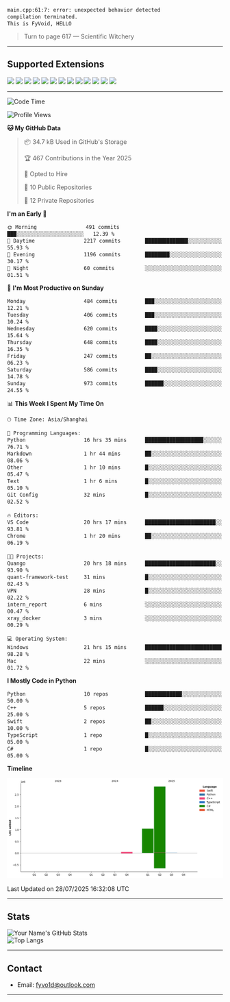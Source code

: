 ```
main.cpp:61:7: error: unexpected behavior detected
compilation terminated.
This is FyVoid, HELLO
```

> Turn to page 617 — Scientific Witchery

---

## Supported Extensions

<p align="left">
  <img src="https://cdn.jsdelivr.net/gh/devicons/devicon/icons/cplusplus/cplusplus-original.svg" height="40" />
  <img src="https://cdn.jsdelivr.net/gh/devicons/devicon/icons/csharp/csharp-original.svg" height="40" />
  <img src="https://cdn.jsdelivr.net/gh/devicons/devicon/icons/python/python-original.svg" height="40" />
  <img src="https://cdn.jsdelivr.net/gh/devicons/devicon/icons/swift/swift-original.svg" height="40" />
  <img src="https://cdn.jsdelivr.net/gh/devicons/devicon/icons/git/git-original.svg" height="40" />
  <img src="https://cdn.jsdelivr.net/gh/devicons/devicon/icons/docker/docker-original.svg" height="40" />
  <img src="https://cdn.jsdelivr.net/gh/devicons/devicon/icons/vscode/vscode-original.svg" height="40" />
  <img src="https://www.vulkan.org/user/themes/vulkan/images/logo/vulkan-logo.svg" height="40" />
  <img src="https://cdn.jsdelivr.net/gh/devicons/devicon/icons/opengl/opengl-original.svg" height="40" />
  <img src="https://cdn.jsdelivr.net/gh/devicons/devicon/icons/pytorch/pytorch-original.svg" height="40" />
  <img src="https://cdn.jsdelivr.net/gh/devicons/devicon/icons/unity/unity-original.svg" height="40" />
  <img src="https://cdn.jsdelivr.net/gh/devicons/devicon/icons/unrealengine/unrealengine-original.svg" height="40" />
  <img src="https://cdn.jsdelivr.net/gh/devicons/devicon/icons/cmake/cmake-original.svg" height="40" />
</p>


---

<!--START_SECTION:waka-->
![Code Time](http://img.shields.io/badge/Code%20Time-284%20hrs%201%20min-blue)

![Profile Views](http://img.shields.io/badge/Profile%20Views-2-blue)

**🐱 My GitHub Data** 

> 📦 34.7 kB Used in GitHub's Storage 
 > 
> 🏆 467 Contributions in the Year 2025
 > 
> 💼 Opted to Hire
 > 
> 📜 10 Public Repositories 
 > 
> 🔑 12 Private Repositories 
 > 
**I'm an Early 🐤** 

```text
🌞 Morning                491 commits         ███░░░░░░░░░░░░░░░░░░░░░░   12.39 % 
🌆 Daytime                2217 commits        ██████████████░░░░░░░░░░░   55.93 % 
🌃 Evening                1196 commits        ████████░░░░░░░░░░░░░░░░░   30.17 % 
🌙 Night                  60 commits          ░░░░░░░░░░░░░░░░░░░░░░░░░   01.51 % 
```
📅 **I'm Most Productive on Sunday** 

```text
Monday                   484 commits         ███░░░░░░░░░░░░░░░░░░░░░░   12.21 % 
Tuesday                  406 commits         ███░░░░░░░░░░░░░░░░░░░░░░   10.24 % 
Wednesday                620 commits         ████░░░░░░░░░░░░░░░░░░░░░   15.64 % 
Thursday                 648 commits         ████░░░░░░░░░░░░░░░░░░░░░   16.35 % 
Friday                   247 commits         ██░░░░░░░░░░░░░░░░░░░░░░░   06.23 % 
Saturday                 586 commits         ████░░░░░░░░░░░░░░░░░░░░░   14.78 % 
Sunday                   973 commits         ██████░░░░░░░░░░░░░░░░░░░   24.55 % 
```


📊 **This Week I Spent My Time On** 

```text
🕑︎ Time Zone: Asia/Shanghai

💬 Programming Languages: 
Python                   16 hrs 35 mins      ███████████████████░░░░░░   76.71 % 
Markdown                 1 hr 44 mins        ██░░░░░░░░░░░░░░░░░░░░░░░   08.06 % 
Other                    1 hr 10 mins        █░░░░░░░░░░░░░░░░░░░░░░░░   05.47 % 
Text                     1 hr 6 mins         █░░░░░░░░░░░░░░░░░░░░░░░░   05.10 % 
Git Config               32 mins             █░░░░░░░░░░░░░░░░░░░░░░░░   02.52 % 

🔥 Editors: 
VS Code                  20 hrs 17 mins      ███████████████████████░░   93.81 % 
Chrome                   1 hr 20 mins        ██░░░░░░░░░░░░░░░░░░░░░░░   06.19 % 

🐱‍💻 Projects: 
Quango                   20 hrs 18 mins      ███████████████████████░░   93.90 % 
quant-framework-test     31 mins             █░░░░░░░░░░░░░░░░░░░░░░░░   02.43 % 
VPN                      28 mins             █░░░░░░░░░░░░░░░░░░░░░░░░   02.22 % 
intern_report            6 mins              ░░░░░░░░░░░░░░░░░░░░░░░░░   00.47 % 
xray_docker              3 mins              ░░░░░░░░░░░░░░░░░░░░░░░░░   00.29 % 

💻 Operating System: 
Windows                  21 hrs 15 mins      █████████████████████████   98.28 % 
Mac                      22 mins             ░░░░░░░░░░░░░░░░░░░░░░░░░   01.72 % 
```

**I Mostly Code in Python** 

```text
Python                   10 repos            ████████████░░░░░░░░░░░░░   50.00 % 
C++                      5 repos             ██████░░░░░░░░░░░░░░░░░░░   25.00 % 
Swift                    2 repos             ██░░░░░░░░░░░░░░░░░░░░░░░   10.00 % 
TypeScript               1 repo              █░░░░░░░░░░░░░░░░░░░░░░░░   05.00 % 
C#                       1 repo              █░░░░░░░░░░░░░░░░░░░░░░░░   05.00 % 
```



**Timeline**

![Lines of Code chart](https://raw.githubusercontent.com/FyVoid/FyVoid/main/assets/bar_graph.png)


 Last Updated on 28/07/2025 16:32:08 UTC
<!--END_SECTION:waka-->

---

## Stats

![Your Name's GitHub Stats](https://github-readme-stats.vercel.app/api?username=fyvoid&show_icons=true&theme=tokyonight)  
![Top Langs](https://github-readme-stats.vercel.app/api/top-langs/?username=fyvoid&layout=compact&theme=tokyonight)

---

## Contact

- Email: [fyvo1d@outlook.com](fyvo1d@outlook.com)  

---

